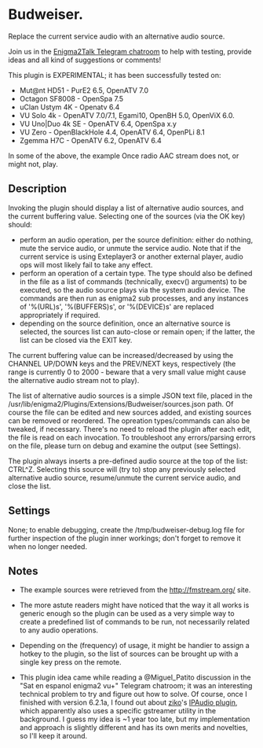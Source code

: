 # Budweiser.

Replace the current service audio with an alternative audio source.

Join us in the [Enigma2Talk Telegram chatroom](https://t.me/talkenigma2)
to help with testing, provide ideas and all kind of suggestions or comments!

This plugin is EXPERIMENTAL; it has been successfully tested on:
* Mut@nt HD51 - PurE2 6.5, OpenATV 7.0
* Octagon SF8008 - OpenSpa 7.5
* uClan Ustym 4K - Openatv 6.4
* VU Solo 4k - OpenATV 7.0/7.1, Egami10, OpenBH 5.0, OpenViX 6.0.
* VU Uno|Duo 4k SE - OpenATV 6.4, OpenSpa x.y
* VU Zero - OpenBlackHole 4.4, OpenATV 6.4, OpenPLi 8.1
* Zgemma H7C - OpenATV 6.2, OpenATV 6.4

In some of the above, the example Once radio AAC stream does not, or might not,
play.

## Description

Invoking the plugin should display a list of alternative audio sources, and the
current buffering value. Selecting one of the sources (via the OK key) should:
* perform an audio operation, per the source definition: either do nothing, mute
  the service audio, or unmute the service audio. Note that if the current
  service is using Exteplayer3 or another external player, audio ops will most
  likely fail to take any effect.
* perform an operation of a certain type. The type should also be defined in the
  file as a list of commands (technically, execv() arguments) to be executed, so
  the audio source plays via the system audio device. The commands are then run
  as enigma2 sub processes, and any instances of '%(URL)s', '%(BUFFERS)s', or
  '%(DEVICE)s' are replaced appropriately if required.
* depending on the source definition, once an alternative source is selected,
  the sources list can auto-close or remain open; if the latter, the list can be
  closed via the EXIT key.

The current buffering value can be increased/decreased by using the CHANNEL
UP/DOWN keys and the PREV/NEXT keys, respectively (the range is currently 0 to
2000 - beware that a very small value might cause the alternative audio stream
not to play).

The list of alternative audio sources is a simple JSON text file, placed in the
/usr/lib/enigma2/Plugins/Extensions/Budweiser/sources.json path. Of course the
file can be edited and new sources added, and existing sources can be removed or
reordered. The opreation types/commands can also be tweaked, if necessary.
There's no need to reload the plugin after each edit, the file is read on each
invocation. To troubleshoot any errors/parsing errors on the file, please turn
on debug and examine the output (see Settings).

The plugin always inserts a pre-defined audio source at the top of the list:
CTRL^Z. Selecting this source will (try to) stop any previously selected
alternative audio source, resume/unmute the current service audio, and close the
list.

## Settings

None; to enable debugging, create the /tmp/budweiser-debug.log file for further
inspection of the plugin inner workings; don't forget to remove it when no
longer needed.

## Notes

* The example sources were retrieved from the http://fmstream.org/ site.

* The more astute readers might have noticed that the way it all works is
generic enough so the plugin can be used as a very simple way to create a
predefined list of commands to be run, not necessarily related to any audio
operations.

* Depending on the (frequency) of usage, it might be handier to assign a hotkey
to the plugin, so the list of sources can be brought up with a single key press
on the remote.

* This plugin idea came while reading a @Miguel_Patito discussion in the
"Sat en espanol enigma2 vu+" Telegram chatroom; it was an interesting technical
problem to try and figure out how to solve. Of course, once I finished with
version 6.2.1a, I found out about
[ziko](https://www.linuxsat-support.com/cms/user/344808-ziko/)'s
[IPAudio plugin](https://www.linuxsat-support.com/thread/148485-ipaudio-by-ziko/?postID=618093#post618093),
which apparently also uses a specific gstreamer utility in the background. I
guess my idea is ~1 year too late, but my implementation and approach is
slightly different and has its own merits and novelties, so I'll keep it around.

